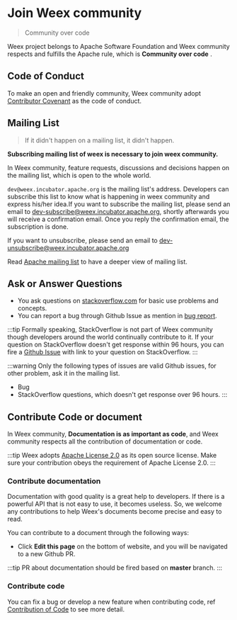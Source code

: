 # Join Weex community

> Community over code

Weex project belongs to Apache Software Foundation and Weex community respects and fulfills the Apache rule, which is **Community over code** .

## Code of Conduct

To make an open and friendly community, Weex community adopt [Contributor Covenant](https://www.contributor-covenant.org/version/1/4/code-of-conduct) as the code of conduct.

## Mailing List
> If it didn't happen on a mailing list, it didn't happen.

**Subscribing mailing list of weex is necessary to join weex community.**

In Weex community, feature requests, discussions and decisions happen on the mailing list, which is open to the whole world.

`dev@weex.incubator.apache.org` is the mailing list's address. Developers can subscribe this list to know what is happening in weex community and express his/her idea.If you want to subscribe the mailing list, please send an email to [dev-subscribe@weex.incubator.apache.org](mailto:dev-subscribe@weex.incubator.apache.org?subject=%28send%20this%20email%20to%20subscribe%29), shortly afterwards you will receive a confirmation email. Once you reply the confirmation email, the subscription is done.

If you want to unsubscribe, please send an email to [dev-unsubscribe@weex.incubator.apache.org](mailto:dev-unsubscribe@weex.incubator.apache.org?subject=%28send%20this%20email%20to%20unsubscribe%29)

Read [Apache mailing list](https://apache.org/foundation/mailinglists.html) to have a deeper view of mailing list.


## Ask or Answer Questions
* You ask questions on [stackoverflow.com](http://stackoverflow.com/questions/tagged/weex) for basic use problems and concepts.
* You can report a bug through Github Issue as mention in [bug report](./bug-report-guidelines.html).

:::tip
Formally speaking, StackOverflow is not part of Weex community though developers around the world continually contribute to it. If your question on StackOverflow doesn't get response within 96 hours, you can fire a [Github Issue](https://github.com/apache/incubator-weex/issues) with link to your question on StackOverflow.
:::

:::warning
Only the following types of issues are valid Github issues, for other problem, ask it in the mailing list.
* Bug
* StackOverflow questions, which doesn't get response over 96 hours.
:::

## Contribute Code or document
In Weex community, **Documentation is as important as code**, and Weex community respects all the contribution of documentation or code.

:::tip
Weex adopts [Apache License 2.0](https://choosealicense.com/licenses/apache-2.0/) as its open source license. Make sure your contribution obeys the requirement of Apache License 2.0.
:::

### Contribute documentation
Documentation with good quality is a great help to developers. If there is a powerful API that is not easy to use, it becomes useless. So, we welcome any contributions to help Weex's documents become precise and easy to read.

You can contribute to a document through the following ways:
* Click **Edit this page** on the bottom of website, and you will be navigated to a new Github PR.

:::tip
PR about documentation should be fired based on **master** branch.
:::

### Contribute code
You can fix a bug or develop a new feature when contributing code, ref [Contribution of Code](./contribute-code.html) to see more detail.
